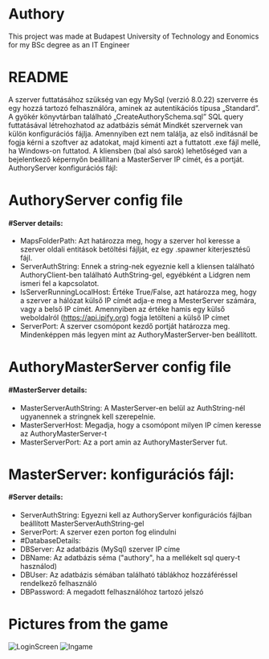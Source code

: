 # Authory
 This project was made at Budapest University of Technology and Eonomics for my BSc degree as an IT Engineer

# README
A szerver futtatásához szükség van egy MySql (verzió 8.0.22) szerverre és egy hozzá
tartozó felhasználóra, aminek az autentikációs típusa „Standard”. A gyökér könyvtárban
található „CreateAuthorySchema.sql” SQL query futtatásával létrehozhatod az adatbázis
sémát
Mindkét szervernek van külön konfigurációs fájlja. Amennyiben ezt nem találja, az első
indításnál be fogja kérni a szoftver az adatokat, majd kimenti azt a futtatott .exe fájl mellé,
ha Windows-on futtatod.
A kliensben (bal alsó sarok) lehetőséged van a bejelentkező képernyőn beállítani a
MasterServer IP címét, és a portját.
AuthoryServer konfigurációs fájl:

# AuthoryServer config file
#### #Server details:

- MapsFolderPath: Azt határozza meg, hogy a szerver hol keresse a szerver oldali
entitások betöltési fájlját, ez egy .spawner kiterjesztésű fájl.
- ServerAuthString: Ennek a string-nek egyeznie kell a kliensen található
AuthoryClient-ben található AuthString-gel, egyébként a Lidgren nem ismeri fel a
kapcsolatot.
- IsServerRunningLocalHost: Értéke True/False, azt határozza meg, hogy a szerver a
hálózat külső IP címét adja-e meg a MesterServer számára, vagy a belső IP címét.
Amennyiben az értéke hamis egy külső weboldalról (https://api.ipify.org) fogja letölteni a külső IP címet
- ServerPort: A szerver csomópont kezdő portját határozza meg. Mindenképpen más legyen mint az AuthoryMasterServer-ben beállított.

# AuthoryMasterServer config file
#### #MasterServer details:
- MasterServerAuthString: A MasterServer-en belül az AuthString-nél ugyanennek a stringnek kell
szerepelnie.
- MasterServerHost: Megadja, hogy a csomópont milyen IP címen keresse az
AuthoryMasterServer-t
- MasterServerPort: Az a port amin az AuthoryMasterServer fut.

# MasterServer: konfigurációs fájl:

#### #Server details:
- ServerAuthString: Egyezni kell az AuthoryServer konfigurációs fájlban beállított
MasterServerAuthString-gel
- ServerPort: A szerver ezen porton fog elindulni
- #DatabaseDetails:
- DBServer: Az adatbázis (MySql) szerver IP címe
- DBName: Az adatbázis séma  ("authory", ha a mellékelt sql query-t használod)
- DBUser: Az adatbázis sémában található táblákhoz hozzáféréssel rendelkező felhasználó
- DBPassword: A megadott felhasználóhoz tartozó jelszó

# Pictures from the game

![](Images/LoginScreen "LoginScreen")
![](Images/Ingame "Ingame")
